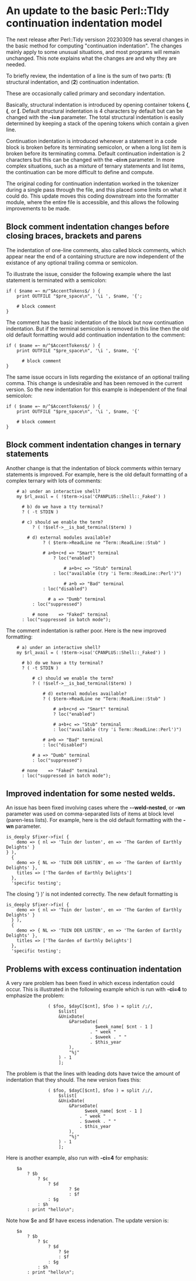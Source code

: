 # An update to the basic Perl::TIdy continuation indentation model

The next release after Perl::Tidy versison 20230309 has several changes in the basic method for computing "continuation indentation".  The changes mainly apply to some unusual situations, and most programs will remain unchanged.  This note explains what the changes are and why they are needed.

To briefly review, the indentation of a line is the sum of two parts: 
(**1**) structural indentation, and (**2**) continuation indentation.

These are occasionally called primary and secondary indentation.

Basically, structural indentation is introduced by opening container
tokens **{**, **(**, or **[**.  Default
structural indentation is 4 characters by default but can be changed
with the **-i=n** parameter. The total structural indentation is easily
determined by keeping a stack of the opening tokens which contain a given line.
 
Continuation indentation is introduced whenever a statement in a code block is
broken before its terminating semicolon, or when a long list item is broken
before its terminating comma.  Default continuation indentation is 2 characters
but this can be changed with the **-ci=n** parameter.  In more complex
situations, such as a mixture of ternary statements and list items, the
continuation can be more difficult to define and compute.

The original coding for continuation indentation worked in the tokenizer during
a single pass through the file, and this placed some limits on what it could
do.  This update moves this coding downstream into the formatter module, where
the entire file is accessible, and this allows the following improvements to be
made.

## Block comment indentation changes before closing braces, brackets and parens

The indentation of one-line comments, also called block comments, which
appear near the end of a containing structure are now independent of the
existance of any optional trailing comma or semicolon.

To illustrate the issue, consider the following example where the last statement
is terminated with a semicolon:

```
if ( $name =~ m/^$AccentTokens$/ ) {
    print OUTFILE "$pre_space\n", '\i ', $name, '{';

    # block comment
}
```

The comment has the basic indentation of the block but now continuation indentation.
But if the terminal semicolon is removed in this line then the old old default formatting 
would add continuation indentation to the comment:

```
if ( $name =~ m/^$AccentTokens$/ ) {
    print OUTFILE "$pre_space\n", '\i ', $name, '{'

      # block comment
}
```

The same issue occurs in lists regarding the existance of an optional trailing comma.
This change is undesirable and has been removed in the current version. So the new indentation 
for this example is independent of the final semicolon:

```
if ( $name =~ m/^$AccentTokens$/ ) {
    print OUTFILE "$pre_space\n", '\i ', $name, '{'

    # block comment
}
```

## Block comment indentation changes in ternary statements

Another change is that the indentation of block comments within ternary
statements is improved. For example, here is the old default formatting of
a complex ternary with lots of comments:

```
    # a) under an interactive shell?
    my $rl_avail = ( !$term->isa('CPANPLUS::Shell::_Faked') )

      # b) do we have a tty terminal?
      ? ( -t STDIN )

      # c) should we enable the term?
          ? ( !$self->__is_bad_terminal($term) )

        # d) external modules available?
              ? ( $term->ReadLine ne "Term::ReadLine::Stub" )

              # a+b+c+d => "Smart" terminal
                  ? loc("enabled")

                      # a+b+c => "Stub" terminal
                  : loc("available (try 'i Term::ReadLine::Perl')")

                      # a+b => "Bad" terminal
              : loc("disabled")

                # a => "Dumb" terminal
          : loc("suppressed")

          # none    => "Faked" terminal
      : loc("suppressed in batch mode");
```

The comment indentation is rather poor. Here is the new improved formatting:

```
    # a) under an interactive shell?
    my $rl_avail = ( !$term->isa('CPANPLUS::Shell::_Faked') )

      # b) do we have a tty terminal?
      ? ( -t STDIN )

          # c) should we enable the term?
          ? ( !$self->__is_bad_terminal($term) )

              # d) external modules available?
              ? ( $term->ReadLine ne "Term::ReadLine::Stub" )

                  # a+b+c+d => "Smart" terminal
                  ? loc("enabled")

                  # a+b+c => "Stub" terminal
                  : loc("available (try 'i Term::ReadLine::Perl')")

              # a+b => "Bad" terminal
              : loc("disabled")

          # a => "Dumb" terminal
          : loc("suppressed")

      # none    => "Faked" terminal
      : loc("suppressed in batch mode");
```

## Improved indentation for some nested welds.

An issue has been fixed involving cases where the **--weld-nested**, or **-wn**
parameter was used on comma-separated lists of items at block level (paren-less
lists).  For example, here is the old default formatting with the **-wn**
parameter.

```
is_deeply $fixer->fix( {
    demo => { nl => 'Tuin der lusten', en => 'The Garden of Earthly Delights' }
} ),
  {
    demo => { NL => 'TUIN DER LUSTEN', en => 'The Garden of Earthly Delights' },
    titles => ['The Garden of Earthly Delights']
  },
  'specific testing';
```

The closing '} )' is not indented correctly.  The new default formatting is 

```
is_deeply $fixer->fix( {
    demo => { nl => 'Tuin der lusten', en => 'The Garden of Earthly Delights' }
  } ),
  {
    demo => { NL => 'TUIN DER LUSTEN', en => 'The Garden of Earthly Delights' },
    titles => ['The Garden of Earthly Delights']
  },
  'specific testing';
```

## Problems with excess continuation indentation

A very rare problem has been fixed in which excess indentation could occur.
This is illustrated in the following example which is run with **-ci=4** to
emphasize the problem:

```
                ( $foo, $dayC[$cnt], $foo ) = split /;/,
                    $slist[
                    &UnixDate(
                        &ParseDate(
                                  $week_name[ $cnt - 1 ]
                                . " week "
                                . $uweek . " "
                                . $this_year
                        ),
                        "%j"
                    ) - 1
                    ];
```

The problem is that the lines with leading dots have twice the
amount of indentation that they should.  The new version fixes this:

```
                ( $foo, $dayC[$cnt], $foo ) = split /;/,
                    $slist[
                    &UnixDate(
                        &ParseDate(
                              $week_name[ $cnt - 1 ]
                            . " week "
                            . $uweek . " "
                            . $this_year
                        ),
                        "%j"
                    ) - 1
                    ];
```

Here is another example, also run with **-ci=4** for emphasis:

```
    $a
        ? $b
            ? $c
                ? $d
                        ? $e
                        : $f
                : $g
            : $h
        : print "hello\n";
```

Note how $e and $f have excess indenation. The update version is:

```
    $a
        ? $b
            ? $c
                ? $d
                    ? $e
                    : $f
                : $g
            : $h
        : print "hello\n";
```


